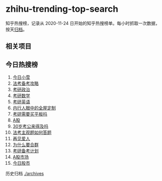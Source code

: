 # zhihu-trending-top-search

知乎热搜榜，记录从 2020-11-24
日开始的知乎热搜榜单。每小时抓取一次数据，按天[归档](./archives)。

## 相关项目

## 今日热搜榜

<!-- BEGIN -->
<!-- 最后更新时间 Wed Nov 22 2023 23:12:02 GMT+0800 (China Standard Time) -->

1. [今日小雪](https://www.zhihu.com/search?q=今日小雪)
1. [法考备考攻略](https://www.zhihu.com/search?q=法考备考攻略)
1. [考研政治](https://www.zhihu.com/search?q=考研政治)
1. [考研数学](https://www.zhihu.com/search?q=考研数学)
1. [考研英语](https://www.zhihu.com/search?q=考研英语)
1. [内行人眼中的全屋定制](https://www.zhihu.com/search?q=内行人眼中的全屋定制)
1. [考研需要买平板吗](https://www.zhihu.com/search?q=考研需要买平板吗)
1. [A股](https://www.zhihu.com/search?q=A股)
1. [30岁考公来得及吗](https://www.zhihu.com/search?q=30岁考公来得及吗)
1. [法考主观题如何答题](https://www.zhihu.com/search?q=法考主观题如何答题)
1. [再见爱人](https://www.zhihu.com/search?q=再见爱人)
1. [为什么要合群](https://www.zhihu.com/search?q=为什么要合群)
1. [考研备考计划](https://www.zhihu.com/search?q=考研备考计划)
1. [A股市场](https://www.zhihu.com/search?q=A股市场)
1. [今日股市](https://www.zhihu.com/search?q=今日股市)

<!-- END -->

历史归档 [./archives](./archives)
